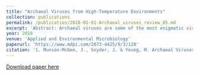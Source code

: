 ```yaml
---
title: "Archaeal Viruses from High-Temperature Environments"
collection: publications
permalink: /publication/2018-01-01-Archaeal_viruses_review_05.md
excerpt: 'Abstract: Archaeal viruses are some of the most enigmatic viruses known, due to the small number that have been characterized to date. The number of known archaeal viruses lags behind known bacteriophages by over an order of magnitude. Despite this, the high levels of genetic and morphological diversity that archaeal viruses display has attracted researchers for over 45 years. Extreme natural environments, such as acidic hot springs, are almost exclusively populated by Archaea and their viruses, making these attractive environments for the discovery and characterization of new viruses. The archaeal viruses from these environments have provided insights into archaeal biology, gene function, and viral evolution. This review focuses on advances from over four decades of archaeal virology, with a particular focus on archaeal viruses from high temperature environments, the existing challenges in understanding archaeal virus gene function, and approaches being taken to overcome these limitations.'
year: 2018
venue: 'Applied and Environmental Microbiology'
paperurl: 'https://www.mdpi.com/2073-4425/9/3/128'
citation: '1. Munson-McGee, J., Snyder, J. & Young, M. Archaeal Viruses from High-Temperature Environments. Genes (Basel). 9, 128 (2018) doi:10.3390/genes9030128.'
---
```


[Download paper here](https://github.com/jmunsonm/jmunsonm.github.io/blob/984f36c968987a87a7354198793c42a91beba2eb/files/Munson-McGee,%20Snyder,%20Young%20-%202018%20-%20Archaeal%20viruses%20from%20high-temperature%20environments.pdf)

